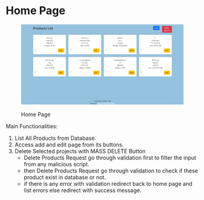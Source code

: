 # Home Page

<figure><img src="../.gitbook/assets/image.png" alt=""><figcaption><p>Home Page</p></figcaption></figure>

Main Functionalities:

1. List All Products from Database.
2. Access add and edit page from its buttons.
3. Delete Selected projects with MASS DELETE Button
   * Delete Products Request go through validation first to filter the input from any malicious script.
   * then Delete Products Request go through validation to check if these product exist  in database or not.
   * if there is any error with validation redirect back to home page and list errors else redirect with success message.
